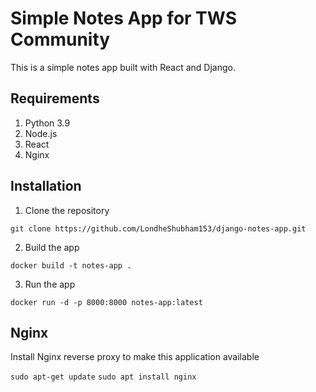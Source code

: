 # Simple Notes App for TWS Community
This is a simple notes app built with React and Django.

## Requirements
1. Python 3.9
2. Node.js
3. React
4. Nginx
   


## Installation
1. Clone the repository
```
git clone https://github.com/LondheShubham153/django-notes-app.git
```

2. Build the app
```
docker build -t notes-app .
```

3. Run the app
```
docker run -d -p 8000:8000 notes-app:latest
```

## Nginx

Install Nginx reverse proxy to make this application available

`sudo apt-get update`
`sudo apt install nginx`
